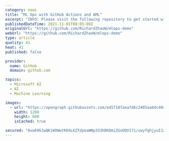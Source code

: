 ```yaml
---
category: news
title: "ML Ops with GitHub Actions and AML"
excerpt: "INFO: Please visit the following repository to get started with Github Actions for AML:  The repository gets actively ma"
publishedDateTime: 2021-11-01T08:05:00Z
originalUrl: "https://github.com/RichardZhaoW/mlops-demo"
webUrl: "https://github.com/RichardZhaoW/mlops-demo"
type: article
quality: 41
heat: 41
published: false

provider:
  name: GitHub
  domain: github.com

topics:
  - Microsoft AI
  - AI
  - Machine Learning

images:
  - url: "https://opengraph.githubassets.com/ed5718faea7d6c2405aa64c40cb0c2df0c3dfd19ddaa1631bfe36d91220742b8/RichardZhaoW/mlops-demo"
    width: 1200
    height: 600
    isCached: true

secured: "Avw69kJwQKiWOWwtK69LKZTdpeaWNp333hDKQmiZGxOQVI71/vwyfqhjyuIJzGzhDtvW+jOGuEW7kvlyVNc0t5GuYTQPgPigf7VgmYQv+kN3D9ZijiD7U9EU12wyAnb0SLvfvWXrHx+y9yunos1br6wukpIEyUzaJrXFDWABfSvkwV0qqHqDmhp1G/PMzKNIJCPM2a5AlW7bXaQpRt9vhq/3CTq5Y6Kv69F26yj2T8P9jDuTPv4WppkF0F23iLkNOY+DMOVa+epqz8h76JXa5yHg5fFCjKm8L7sKt192MdtExX9+r7JA9+lQQd1Hk+wbOZjv19jiAmJ2Pg62iIgGveWM2KScTgawKwjh044yUAM=;Nrpg7w9oF7vfVju2AEr7Vw=="
---
```


